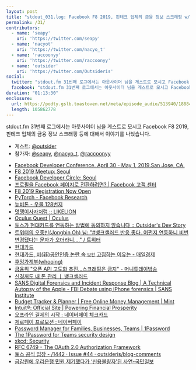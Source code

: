 ```yaml
---
layout: post
title: "stdout_031.log: Facebook F8 2019, 핀테크 업체의 금융 정보 스크래핑 w/ outsider"
permalink: /31/
contributors:
  - name: 'seapy'
    uri: 'https://twitter.com/seapy'
  - name: 'nacyot'
    uri: 'https://twitter.com/nacyo_t'
  - name: 'raccoonyy'
    uri: 'https://twitter.com/raccoonyy'
  - name: 'outsider'
    uri: 'https://twitter.com/Outsideris'
social:
  twitter: "stdout.fm 31번째 로그에서는 아웃사이더 님을 게스트로 모시고 Facebook F8 2019, 핀테크 업체의 금융 정보 스크래핑 등에 대해서 이야기를 나눴습니다. #stdoutfm"
  facebook: "stdout.fm 31번째 로그에서는 아웃사이더 님을 게스트로 모시고 Facebook F8 2019, 핀테크 업체의 금융 정보 스크래핑 등에 대해서 이야기를 나눴습니다."
duration: "01:13:30"
enclosure:
  url: https://podty.gslb.toastoven.net/meta/episode_audio/513940/188843_1558651794453.mp3
  length: 105862778
---
```


stdout.fm 31번째 로그에서는 아웃사이더 님을 게스트로 모시고 Facebook F8 2019, 핀테크 업체의 금융 정보 스크래핑 등에 대해서 이야기를 나눴습니다.

* 게스트: [@outsider][out]
* 참가자: [@seapy][sea], [@nacyo_t][nac], [@raccoonyy][rac]

[sea]: https://twitter.com/seapy
[nac]: https://twitter.com/nacyo_t
[rac]: https://twitter.com/raccoonyy
[out]: https://twitter.com/Outsideris

* [Facebook Developer Conference. April 30 - May 1, 2019.San Jose, CA.](https://www.f8.com/)
* [F8 2019 Meetup: Seoul](https://f8seoul2019.splashthat.com/)
* [Facebook Developer Circle: Seoul](https://www.facebook.com/groups/DevCSeoul/)
* [프로필을 Facebook 페이지로 전환하려면? \| Facebook 고객 센터](https://www.facebook.com/help/116067818477568?helpref=faq_content)
* [F8 2019 Registration Now Open](https://developers.facebook.com/blog/post/2019/02/20/f8-2019-registration-now-open/)
* [PyTorch - Facebook Research](https://research.fb.com/downloads/pytorch/)
* [뉴비톤 - 우물 128번지](https://www.facebook.com/cowx2ater/photos/a.156948108323045/318858575465330/)
* [멋쟁이사자처럼 :: LIKELION](https://likelion.net/)
* [Oculus Quest \| Oculus](https://www.oculus.com/quest/)
* [토스가 현대카드를 연동하는 방법에 동의하지 않습니다 :: Outsider's Dev Story](https://blog.outsider.ne.kr/1442)
* [트위터의 오종빈(Jongbin Oh) 님: "#뱅크샐러드 반응 좋다. 어쩐지 연동하니 비번 변경됐다는 문자가 오더라니...." / 트위터](https://twitter.com/ohyecloudy/status/1128894471419170816)
* [현대카드](https://www.hyundaicard.com/index.jsp)
* [현대카드, 비(非)공인인증 논란 속 `보안` 고집하는 이유는 - 매일경제](https://www.mk.co.kr/news/economy/view/2013/07/607452/)
* [후잉가계부(whooing)](https://whooing.com/)
* [금융위 "오픈 API 고도화 추진...스크래핑은 금지" - 머니투데이방송](http://news.mtn.co.kr/newscenter/news_viewer.mtn?gidx=2019022111350252625)
* [신경꺼도 내 돈 관리 ㅣ 뱅크샐러드](https://banksalad.com/)
* [SANS Digital Forensics and Incident Response Blog \| A Technical Autopsy of the Apple - FBI Debate using iPhone forensics \| SANS Institute](https://digital-forensics.sans.org/blog/2016/02/23/iphone-forensics-separating-the-facts-from-fiction-a-technical-autopsy-of-the-apple-fbi-debate)
* [Budget Tracker & Planner \| Free Online Money Management \| Mint](https://www.mint.com/)
* [Intuit®: Official Site \| Powering Financial Prosperity‎](https://www.intuit.com/)
* [오프라인 결제의 시작 : 네이버페이 체크카드](https://campaign.naver.com/ncard/)
* [제로페이 프로모션 : 네이버페이](https://campaign.naver.com/npay/zeropay_preopen/)
* [Password Manager for Families, Businesses, Teams \| 1Password](https://1password.com/)
* [The 1Password for Teams security design](https://1password.com/teams/white-paper)
* [xkcd: Security](https://xkcd.com/538/)
* [RFC 6749 - The OAuth 2.0 Authorization Framework](https://tools.ietf.org/html/rfc6749)
* [토스 공식 입장 - /1442 · Issue #44 · outsideris/blog-comments](https://github.com/outsideris/blog-comments/issues/44#issuecomment-493667006)
* [금감원에 우리은행 민원 제기했다가 ‘신용불량자’된 사연-국민일보](http://news.kmib.co.kr/article/view.asp?arcid=0013329544&code=61121211&cp=nv)
